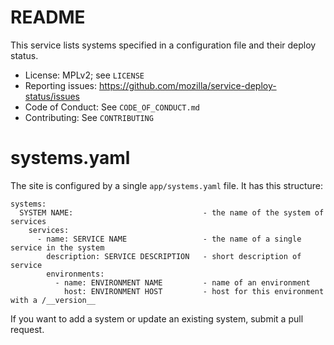 # README

This service lists systems specified in a configuration file and their deploy
status.

* License: MPLv2; see `LICENSE`
* Reporting issues: https://github.com/mozilla/service-deploy-status/issues
* Code of Conduct: See `CODE_OF_CONDUCT.md`
* Contributing: See `CONTRIBUTING`

# systems.yaml

The site is configured by a single `app/systems.yaml` file. It has this
structure:

```
systems:
  SYSTEM NAME:                             - the name of the system of services
    services:
      - name: SERVICE NAME                 - the name of a single service in the system
        description: SERVICE DESCRIPTION   - short description of service
        environments:
          - name: ENVIRONMENT NAME         - name of an environment
            host: ENVIRONMENT HOST         - host for this environment with a /__version__
```

If you want to add a system or update an existing system, submit a pull
request.
